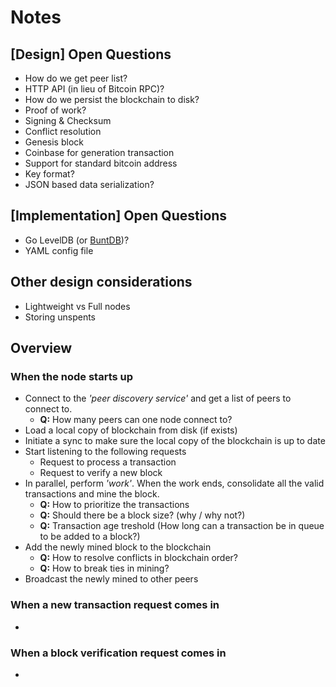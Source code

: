 # Notes

## [Design] Open Questions

- How do we get peer list?
- HTTP API (in lieu of Bitcoin RPC)?
- How do we persist the blockchain to disk?
- Proof of work?
- Signing & Checksum
- Conflict resolution
- Genesis block
- Coinbase for generation transaction
- Support for standard bitcoin address
- Key format?
- JSON based data serialization?

## [Implementation] Open Questions

- Go LevelDB (or [BuntDB](https://github.com/tidwall/buntdb))?
- YAML config file

## Other design considerations

- Lightweight vs Full nodes
- Storing unspents

## Overview

### When the node starts up

- Connect to the _'peer discovery service'_ and get a list of peers to connect to.
    - __Q:__ How many peers can one node connect to?
- Load a local copy of blockchain from disk (if exists)
- Initiate a sync to make sure the local copy of the blockchain is up to date
- Start listening to the following requests
    - Request to process a transaction
    - Request to verify a new block
- In parallel, perform _'work'_. When the work ends, consolidate all the valid transactions and mine the block.
    - __Q:__ How to prioritize the transactions
    - __Q:__ Should there be a block size? (why / why not?)
    - __Q:__ Transaction age treshold (How long can a transaction be in queue to be added to a block?)
- Add the newly mined block to the blockchain
    - __Q:__ How to resolve conflicts in blockchain order?
    - __Q:__ How to break ties in mining?
- Broadcast the newly mined to other peers

### When a new transaction request comes in

-

### When a block verification request comes in

-